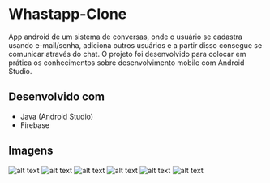 # Whastapp-Clone

App android de um sistema de conversas, onde o usuário se cadastra usando e-mail/senha, adiciona outros usuários e a partir disso consegue se comunicar através do chat. O projeto foi desenvolvido para colocar em prática os conhecimentos sobre desenvolvimento mobile com Android Studio.

## Desenvolvido com
* Java (Android Studio)
* Firebase

## Imagens

![alt text](https://github.com/ruancaetano/Whastapp-Clone/blob/master/screenshots/1.png?raw=true)
![alt text](https://github.com/ruancaetano/Whastapp-Clone/blob/master/screenshots/2.png?raw=true)
![alt text](https://github.com/ruancaetano/Whastapp-Clone/blob/master/screenshots/3.png?raw=true)
![alt text](https://github.com/ruancaetano/Whastapp-Clone/blob/master/screenshots/4.png?raw=true)
![alt text](https://github.com/ruancaetano/Whastapp-Clone/blob/master/screenshots/5.png?raw=true)
![alt text](https://github.com/ruancaetano/Whastapp-Clone/blob/master/screenshots/6.png?raw=true)

